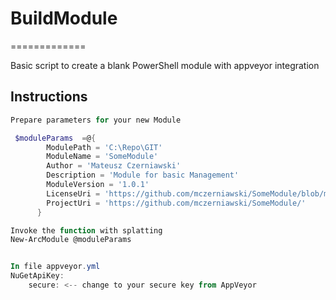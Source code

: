# BuildModule
=============

Basic script to create a blank PowerShell module with appveyor integration

## Instructions

```powershell
Prepare parameters for your new Module

 $moduleParams  =@{
        ModulePath = 'C:\Repo\GIT'
        ModuleName = 'SomeModule'
        Author = 'Mateusz Czerniawski'
        Description = 'Module for basic Management'
        ModuleVersion = '1.0.1'
        LicenseUri = 'https://github.com/mczerniawski/SomeModule/blob/master/LICENSE'
        ProjectUri = 'https://github.com/mczerniawski/SomeModule/'
      }

Invoke the function with splatting
New-ArcModule @moduleParams


In file appveyor.yml
NuGetApiKey:
    secure: <-- change to your secure key from AppVeyor
```